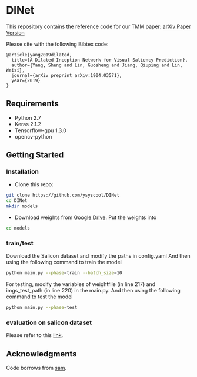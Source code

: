 # DINet
This repository contains the reference code for our TMM paper:
[arXiv Paper Version](https://arxiv.org/pdf/1904.03571.pdf)

Please cite with the following Bibtex code:
```
@article{yang2019dilated,
  title={A Dilated Inception Network for Visual Saliency Prediction},
  author={Yang, Sheng and Lin, Guosheng and Jiang, Qiuping and Lin, Weisi},
  journal={arXiv preprint arXiv:1904.03571},
  year={2019}
}
```

## Requirements
* Python 2.7
* Keras 2.1.2
* Tensorflow-gpu 1.3.0
* opencv-python


## Getting Started
### Installation
- Clone this repo:
```bash
git clone https://github.com/ysyscool/DINet
cd DINet
mkdir models
```

- Download weights from [Google Drive](https://drive.google.com/file/d/1o8RTCUpP08iDO7XdDbbiz3bW8vJfb6Yw/view?usp=sharing).
Put the weights into 
```bash
cd models
```

### train/test
Download the Salicon dataset and modify the paths in config.yaml
And then using the following command to train the model
```bash
python main.py --phase=train --batch_size=10
```

For testing, modify the variables of weightfile (in line 217) and imgs_test_path (in line 220) in the main.py.
And then using the following command to test the model
```bash
python main.py --phase=test
```

### evaluation on salicon dataset
Please refer to this [link](https://github.com/NUS-VIP/salicon-evaluation). 

## Acknowledgments
Code borrows from [sam](https://https://github.com/marcellacornia/sam). 
